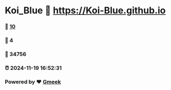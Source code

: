 # Koi_Blue :link: https://Koi-Blue.github.io 
### :page_facing_up: [10](https://Koi-Blue.github.io/tag.html) 
### :speech_balloon: 4 
### :hibiscus: 34756 
### :alarm_clock: 2024-11-19 16:52:31 
### Powered by :heart: [Gmeek](https://github.com/Meekdai/Gmeek)
